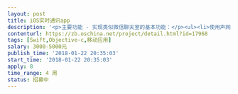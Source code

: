 ```yaml
---                
layout: post       
title: iOS实时通讯app           
description: '<p>主要功能 - 实现类似微信聊天室的基本功能：</p><ul><li>使用声网(<a href="http://agora.io" target="_blank">agora.io</a>)SDK</li><li>对话列表（对应微信或陌陌的聊天室列表）</li><li>每个会话：</li><li class="ql-indent-1">文字</li><li class="ql-indent-1">语音留言</li><li class="ql-indent-1">超链接</li><li class="ql-indent-1">图片</li><li class="ql-indent-1">实时语音通话</li><li class="ql-indent-2">支持全屏和隐藏模式</li><li class="ql-indent-2">支持转到其他app</li><li class="ql-indent-1">实时视频通话</li><li class="ql-indent-2">支持全屏和隐藏模式</li><li class="ql-indent-2">支持转到其他app</li><li class="ql-indent-1">语音和视频呼叫时，对方看到的效果要和微信呼叫一样，即，一键即可接通（像普通电话呼叫一样）。可以用微信语音或视频呼叫朋友看一下。</li><li class="ql-indent-1">基本功能都要有，但界面细节可以不用太细</li></ul><p><br></p><p><br></p><p>这个版本的产品应该是一个可以使用的完整app，两个在不同国家的用户可以方便的交流，文字、语音、视频等等。</p><p><br></p><p>产品代码需要有良好的结构，模块化，因为这些功能后面要被集成到最终的app里面去。</p><p><br></p>'     
contenturl: https://zb.oschina.net/project/detail.html?id=17968      
tags: [Swift,Objective-c,移动应用]            
salary: 3000-5000元          
publish_time: '2018-01-22 20:35:03'         
start_time: '2018-01-22 20:35:03'           
apply: 8                   
time_range: 4 周              
status: 招募中                  
---                 
```

